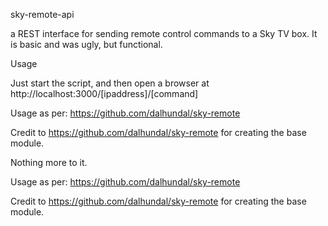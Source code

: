sky-remote-api

a REST interface for sending remote control commands to a Sky TV box.
It is basic and was ugly, but functional.

Usage

Just start the script, and then open a browser at http://localhost:3000/[ipaddress]/[command]

Usage as per: https://github.com/dalhundal/sky-remote

Credit to https://github.com/dalhundal/sky-remote for creating the base module.

Nothing more to it.

Usage as per: https://github.com/dalhundal/sky-remote

Credit to https://github.com/dalhundal/sky-remote for creating the base module.
